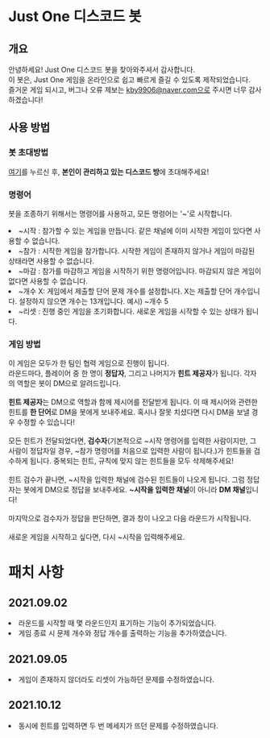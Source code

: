 # Just One 디스코드 봇
## 개요
안녕하세요! Just One 디스코드 봇을 찾아와주셔서 감사합니다. 
<br>이 봇은, Just One 게임을 온라인으로 쉽고 빠르게 즐길 수 있도록 제작되었습니다.
<br>즐거운 게임 되시고, 버그나 오류 제보는 kby9906@naver.com으로 주시면 너무 감사하겠습니다!

## 사용 방법
### 봇 초대방법

<a href="https://bit.ly/38pCplR">여기</a>를 누르신 후, <b>본인이 관리하고 있는 디스코드 방</b>에 초대해주세요!

### 명령어
봇을 조종하기 위해서는 명령어를 사용하고, 모든 명령어는 '~'로 시작합니다.
<li>~시작 : 참가할 수 있는 게임을 만듭니다. 같은 채널에 이미 시작한 게임이 있다면 사용할 수 없습니다.
<li>~참가 : 시작한 게임을 참가합니다. 시작한 게임이 존재하지 않거나 게임이 마감된 상태라면 사용할 수 없습니다.
<li>~마감 : 참가를 마감하고 게임을 시작하기 위한 명령어입니다. 마감되지 않은 게임이 없다면 사용할 수 없습니다.
<li>~개수 X: 게임에서 제출할 단어 문제 개수를 설정합니다. X는 제출할 단어 개수입니다. 설정하지 않으면 개수는 13개입니다. 예시) ~개수 5
<li>~리셋 : 진행 중인 게임을 초기화합니다. 새로운 게임을 시작할 수 있는 상태가 됩니다.

### 게임 방법
이 게임은 모두가 한 팀인 협력 게임으로 진행이 됩니다.
<br>라운드마다, 플레이어 중 한 명이 <b>정답자</b>, 그리고 나머지가 <b>힌트 제공자</b>가 됩니다. 각자의 역할은 봇이 DM으로 알려드립니다.
<br>
<br><b>힌트 제공자</b>는 DM으로 역할과 함께 제시어를 전달받게 됩니다. 이 때 제시어와 관련한 힌트를 <b>한 단어</b>로 DM을 봇에게 보내주세요. 혹시나 잘못 치셨다면 다시 DM을 보낼 경우 수정할 수 있습니다!
<br>
<br>모든 힌트가 전달되었다면, <b>검수자</b>(기본적으로 ~시작 명령어를 입력한 사람이지만, 그 사람이 정답자일 경우, ~참가 명령어를 처음으로 입력한 사람이 됩니다.)가 힌트들을 검수하게 됩니다. 중복되는 힌트, 규칙에 맞지 않는 힌트들을 모두 삭제해주세요!
<br>
<br>힌트 검수가 끝나면, ~시작을 입력한 채널에 검수된 힌트들이 나오게 됩니다. 그럼 정답자는 봇에게 DM으로 정답을 보내주세요. <b>~시작을 입력한 채널</b>이 아니라 <b>DM 채널</b>입니다!
<br>
<br>마지막으로 검수자가 정답을 판단하면, 결과 창이 나오고 다음 라운드가 시작됩니다.
<br>
<br>새로운 게임을 시작하고 싶다면, 다시 ~시작을 입력해주세요.

# 패치 사항
## 2021.09.02
<li> 라운드를 시작할 때 몇 라운드인지 표기하는 기능이 추가되었습니다.
<li> 게임 종료 시 문제 개수와 정답 개수를 출력하는 기능을 추가하였습니다.

## 2021.09.05
<li> 게임이 존재하지 않더라도 리셋이 가능하던 문제를 수정하였습니다.

## 2021.10.12
<li> 동시에 힌트를 입력하면 두 번 메세지가 뜨던 문제를 수정하였습니다.